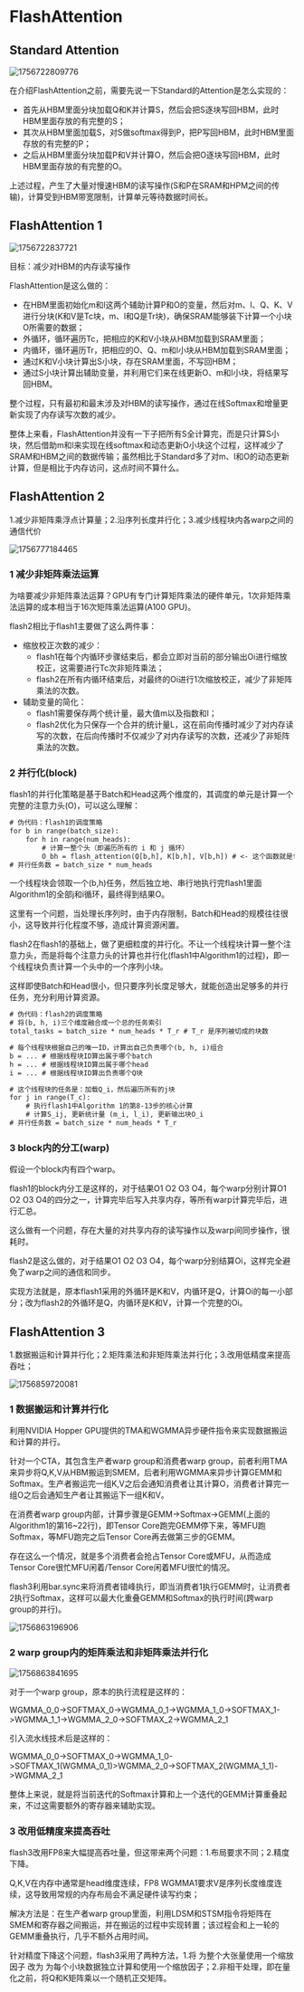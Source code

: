 # FlashAttention

## Standard Attention

![1756722809776](image/learn/1756722809776.png)

在介绍FlashAttention之前，需要先说一下Standard的Attention是怎么实现的：

* 首先从HBM里面分块加载Q和K并计算S，然后会把S逐块写回HBM，此时HBM里面存放的有完整的S；
* 其次从HBM里面加载S，对S做softmax得到P，把P写回HBM，此时HBM里面存放的有完整的P；
* 之后从HBM里面分块加载P和V并计算O，然后会把O逐块写回HBM，此时HBM里面存放的有完整的O。

上述过程，产生了大量对慢速HBM的读写操作(S和P在SRAM和HPM之间的传输)，计算受到HBM带宽限制，计算单元等待数据时间长。

## FlashAttention 1

![1756722837721](image/learn/1756722837721.png)

目标：减少对HBM的内存读写操作

FlashAttention是这么做的：

* 在HBM里面初始化m和l这两个辅助计算P和O的变量，然后对m、l、Q、K、V进行分块(K和V是Tc块，m、l和Q是Tr块)，确保SRAM能够装下计算一个小块O所需要的数据；
* 外循环，循环遍历Tc，把相应的K和V小块从HBM加载到SRAM里面；
* 内循环，循环遍历Tr，把相应的O、Q、m和l小块从HBM加载到SRAM里面；
* 通过K和V小块计算出S小块，存在SRAM里面，不写回HBM；
* 通过S小块计算出辅助变量，并利用它们来在线更新O、m和l小块，将结果写回HBM。

整个过程，只有最初和最末涉及对HBM的读写操作，通过在线Softmax和增量更新实现了内存读写次数的减少。

整体上来看，FlashAttention并没有一下子把所有S全计算完，而是只计算S小块，然后借助m和l来实现在线softmax和动态更新O小块这个过程，这样减少了SRAM和HBM之间的数据传输；虽然相比于Standard多了对m、l和O的动态更新计算，但是相比于内存访问，这点时间不算什么。

## FlashAttention 2

1.减少非矩阵乘浮点计算量；2.沿序列长度并行化；3.减少线程块内各warp之间的通信代价

![1756777184465](image/learn/1756777184465.png)

### 1 减少非矩阵乘法运算

为啥要减少非矩阵乘法运算？GPU有专门计算矩阵乘法的硬件单元，1次非矩阵乘法运算的成本相当于16次矩阵乘法运算(A100 GPU)。

flash2相比于flash1主要做了这么两件事：

* 缩放校正次数的减少：
  * flash1在每个内循环步骤结束后，都会立即对当前的部分输出Oi进行缩放校正，这需要进行Tc次非矩阵乘法；
  * flash2在所有内循环结束后，对最终的Oi进行1次缩放校正，减少了非矩阵乘法的次数。
* 辅助变量的简化：
  * flash1需要保存两个统计量，最大值m以及指数和l；
  * flash2优化为只保存一个合并的统计量L，这在前向传播时减少了对内存读写的次数，在后向传播时不仅减少了对内存读写的次数，还减少了非矩阵乘法的次数。

### 2 并行化(block)

flash1的并行化策略是基于Batch和Head这两个维度的，其调度的单元是计算一个完整的注意力头(O)，可以这么理解：

```txt
# 伪代码：flash1的调度策略
for b in range(batch_size):
    for h in range(num_heads):
        # 计算一整个头（即遍历所有的 i 和 j 循环）
        O_bh = flash_attention(Q[b,h], K[b,h], V[b,h]) # <- 这个函数就是flash1里面的Algorithm 1
# 并行任务数 = batch_size * num_heads
```

一个线程块会领取一个(b,h)任务，然后独立地、串行地执行完flash1里面Algorithm1的全部j和i循环，最终得到结果O。

这里有一个问题，当处理长序列时，由于内存限制，Batch和Head的规模往往很小，这导致并行化程度不够，造成计算资源闲置。

flash2在flash1的基础上，做了更细粒度的并行化。不让一个线程块计算一整个注意力头，而是将每个注意力头的计算也并行化(flash1中Algorithm1的过程)，即一个线程块负责计算一个头中的一个序列小块。

这样即使Batch和Head很小，但只要序列长度足够大，就能创造出足够多的并行任务，充分利用计算资源。

```txt
# 伪代码：flash2的调度策略
# 将(b, h, i)三个维度融合成一个总的任务索引
total_tasks = batch_size * num_heads * T_r # T_r 是序列被切成的块数

# 每个线程块根据自己的唯一ID，计算出自己负责哪个(b, h, i)组合
b = ... # 根据线程块ID算出属于哪个batch
h = ... # 根据线程块ID算出属于哪个head
i = ... # 根据线程块ID算出负责哪个Q块

# 这个线程块的任务是：加载Q_i，然后遍历所有的j块
for j in range(T_c):
    # 执行flash1中Algorithm 1的第8-13步的核心计算
    # 计算S_ij, 更新统计量 (m_i, l_i), 更新输出块O_i
# 并行任务数 = batch_size * num_heads * T_r
```

### 3 block内的分工(warp)

假设一个block内有四个warp。

flash1的block内分工是这样的，对于结果O1 O2 O3 O4，每个warp分别计算O1 O2 O3 O4的四分之一，计算完毕后写入共享内存，等所有warp计算完毕后，进行汇总。

这么做有一个问题，存在大量的对共享内存的读写操作以及warp间同步操作，很耗时。

flash2是这么做的，对于结果O1 O2 O3 O4，每个warp分别结算Oi，这样完全避免了warp之间的通信和同步。

实现方法就是，原本flash1采用的外循环是K和V，内循环是Q，计算Oi的每一小部分；改为flash2的外循环是Q，内循环是K和V，计算一个完整的Oi。

## FlashAttention 3

1.数据搬运和计算并行化；2.矩阵乘法和非矩阵乘法并行化；3.改用低精度来提高吞吐；

![1756859720081](image/learn/1756859720081.png)

### 1 数据搬运和计算并行化

利用NVIDIA Hopper GPU提供的TMA和WGMMA异步硬件指令来实现数据搬运和计算的并行。

针对一个CTA，其包含生产者warp group和消费者warp group，前者利用TMA来异步将Q,K,V从HBM搬运到SMEM，后者利用WGMMA来异步计算GEMM和Softmax。生产者搬运完一组K,V之后会通知消费者让其计算O，消费者计算完一组O之后会通知生产者让其搬运下一组K和V。

在消费者warp group内部，计算步骤是GEMM->Softmax->GEMM(上面的Algorithm1的第16~22行)，即Tensor Core跑完GEMM停下来，等MFU跑Softmax，等MFU跑完之后Tensor Core再去做第三步的GEMM。

存在这么一个情况，就是多个消费者会抢占Tensor Core或MFU，从而造成Tensor Core很忙MFU闲着/Tensor Core闲着MFU很忙的情况。

flash3利用bar.sync来将消费者错峰执行，即当消费者1执行GEMM时，让消费者2执行Softmax，这样可以最大化重叠GEMM和Softmax的执行时间(跨warp group的并行)。

![1756863196906](image/learn/1756863196906.png)

### 2 warp group内的矩阵乘法和非矩阵乘法并行化

![1756863841695](image/learn/1756863841695.png)

对于一个warp group，原本的执行流程是这样的：

WGMMA_0_0->SOFTMAX_0->WGMMA_0_1->WGMMA_1_0->SOFTMAX_1->WGMMA_1_1->WGMMA_2_0->SOFTMAX_2->WGMMA_2_1

引入流水线技术后是这样的：

WGMMA_0_0->SOFTMAX_0->WGMMA_1_0->SOFTMAX_1(WGMMA_0_1)>WGMMA_2_0->SOFTMAX_2(WGMMA_1_1)->WGMMA_2_1

整体上来说，就是将当前迭代的Softmax计算和上一个迭代的GEMM计算重叠起来，不过这需要额外的寄存器来辅助实现。

### 3 改用低精度来提高吞吐

flash3改用FP8来大幅提高吞吐量，但这带来两个问题：1.布局要求不同；2.精度下降。

Q,K,V在内存中通常是head维度连续，FP8 WGMMA1要求V是序列长度维度连续，这导致用常规的内存布局会不满足硬件读写约束；

解决方法是：在生产者warp group里面，利用LDSM和STSM指令将矩阵在SMEM和寄存器之间搬运，并在搬运的过程中实现转置；该过程会和上一轮的GEMM重叠执行，几乎不额外占用时间。

针对精度下降这个问题，flash3采用了两种方法，1.将 为整个大张量使用一个缩放因子 改为 为每个小块数据独立计算和使用一个缩放因子；2.非相干处理，即在量化之前，将Q和K矩阵乘以一个随机正交矩阵。
